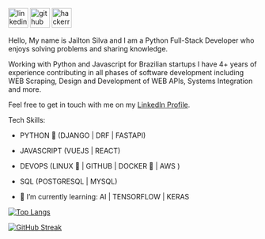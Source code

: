 <a href="https://www.linkedin.com/in/Jailton-silva-01235a18b/" target="_blank"><img src='https://cdn.jsdelivr.net/npm/simple-icons@3.0.1/icons/linkedin.svg' alt='linkedin' height='40'/><a/> <a href="https://github.com/Jailtons7" target="_blank"><img src='https://cdn.jsdelivr.net/npm/simple-icons@3.0.1/icons/github.svg' alt='github' height='40'/></a> <a href="https://www.hackerrank.com/profile/jailtonsouza7" target="_blank"><img src='https://cdn.jsdelivr.net/npm/simple-icons@3.0.1/icons/hackerrank.svg' alt='hackerrank' height='40'/><a/> 

Hello, My name is Jailton Silva and I am a Python Full-Stack Developer who enjoys solving problems and sharing knowledge.

Working with Python and Javascript for Brazilian startups I have 4+ years of experience contributing in all phases of software development including WEB Scraping, Design and Development of WEB APIs, Systems Integration and more.

Feel free to get in touch with me on my [LinkedIn Profile](https://www.linkedin.com/in/Jailton-silva-01235a18b/).

Tech Skills: 
- PYTHON 🐍 (DJANGO | DRF | FASTAPI)
- JAVASCRIPT (VUEJS | REACT)
- DEVOPS (LINUX 🐧 | GITHUB | DOCKER  🐳 | AWS )
- SQL (POSTGRESQL | MYSQL)

- 🌱 I’m currently learning: AI | TENSORFLOW | KERAS 

[![Top Langs](https://github-readme-stats.vercel.app/api/top-langs/?username=Jailtons7&theme=react)](https://github.com/anuraghazra/github-readme-stats) 

[![GitHub Streak](https://streak-stats.demolab.com?user=jailtons7&theme=react)](https://git.io/streak-stats)
